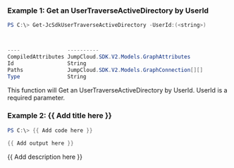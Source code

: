 ### Example 1: Get an UserTraverseActiveDirectory by UserId
```powershell
PS C:\> Get-JcSdkUserTraverseActiveDirectory -UserId:(<string>)



----               ----------
CompiledAttributes JumpCloud.SDK.V2.Models.GraphAttributes
Id                 String
Paths              JumpCloud.SDK.V2.Models.GraphConnection[][]
Type               String


```

This function will Get an UserTraverseActiveDirectory by UserId. UserId is a required parameter.

### Example 2: {{ Add title here }}
```powershell
PS C:\> {{ Add code here }}

{{ Add output here }}
```

{{ Add description here }}

